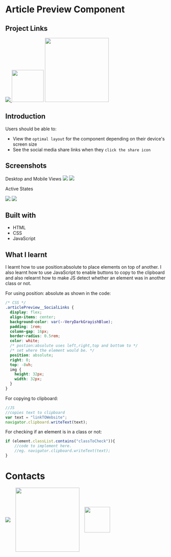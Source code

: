 # Article Preview Component

## Project Links

<a href="https://github.com/Kofi100/article-preview-component-Practise-FrontEnd"><img src="./images/needed/github-mark/github-mark-white.png" style=""> </a>
<a href="https://kofi100.github.io/article-preview-component-Practise-FrontEnd"> <img src="./images/needed/githubPages.jpg" style="height:100px"></a>
<a href="https://www.frontendmentor.io/solutions/article-preview-component-practise-F-h55zUqLu"><img src="./images/needed/frontEndMentor.png" style="width:200px"></a>

## Introduction

Users should be able to:

- View the `optimal layout` for the component depending on their device's screen size
- See the social media share links when they `click the share icon`

## Screenshots

Desktop and Mobile Views
![](./screenshots/desktopScreenshot.jpeg)
![](./screenshots/mobileScreenshot.jpeg)

Active States

![](./screenshots/activeState_Desktop.jpeg)
![](./screenshots/activeState_Mobile.jpeg)

## Built with

- HTML
- CSS
- JavaScript

## What I learnt

I learnt how to use position:absolute to place elements on top of another.
I also learnt how to use JavaScript to enable buttons to copy to the clipboard and also relearnt how to make JS detect
whether an element was in another class or not.

For using position: absolute as shown in the code:

```css
/* CSS */
.articlePreview__SocialLinks {
  display: flex;
  align-items: center;
  background-color: var(--VeryDarkGrayishBlue);
  padding: 1rem;
  column-gap: 16px;
  border-radius: 0.5rem;
  color: white;
  /* postion:absolute uses left,right,top and bottom to */
  /* set where the element would be. */
  position: absolute;
  right: 0;
  top: -8vh;
  img {
    height: 32px;
    width: 32px;
  }
}
```

For copying to clipboard:

```javascript
//JS
//copies text to clipboard
var text = "linkTOWebsite";
navigator.clipboard.writeText(text);
```

For checking if an element is in a class or not:

```JavaScript
if (element.classList.contains("classToCheck")){
    //code to implement here.
    //eg. navigator.clipboard.writeText(text);
}
```

# Contacts

<section style="display:flex;align-items:center;column-gap:16px">
<a href="https://github.com/Kofi100"><img src="./images/needed/github-mark/github-mark-white.png" style=""> </a>
<a href="https://www.frontendmentor.io/profile/Kofi100">
<img src="./images/needed/frontEndMentor.png" style="width:200px"></a>
<a href="https://x.com/KofiOtchere_Dev"><img src="./images/needed/logo-white-BlackBackground-X.png" style="width:80px"></a>
</section>
